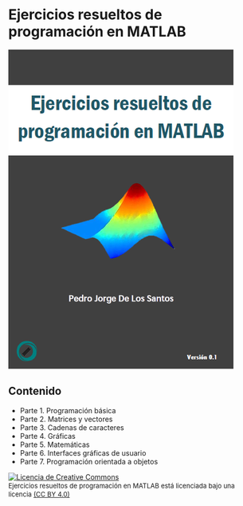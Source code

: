 # Ejercicios resueltos de programación en MATLAB

![](src/portada.png)

## Contenido

* Parte 1. Programación básica
* Parte 2. Matrices y vectores
* Parte 3. Cadenas de caracteres
* Parte 4. Gráficas
* Parte 5. Matemáticas
* Parte 6. Interfaces gráficas de usuario
* Parte 7. Programación orientada a objetos


<a rel="license" href="http://creativecommons.org/licenses/by/4.0/">
<img alt="Licencia de Creative Commons" style="border-width:0" src="https://i.creativecommons.org/l/by/4.0/88x31.png" /></a>
<br /><font size="2"> Ejercicios resueltos de programación en MATLAB está licenciada bajo una licencia <a rel="license" href="http://creativecommons.org/licenses/by/4.0/">
(CC BY 4.0)</a> </font>